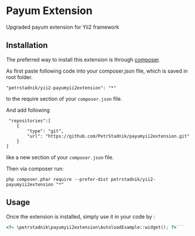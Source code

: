 Payum Extension 
================
Upgraded payum extension for Yii2 framework

Installation
------------

The preferred way to install this extension is through [composer](http://getcomposer.org/download/).

As first paste following code into your composer.json file, which is saved in root folder.

```
"petrstadnik/yii2-payumyii2extension": "*"
```
to the require section of your `composer.json` file.

And add following

```
 "repositories":[
    {
        "type": "git",
        "url": "https://github.com/PetrStadnik/payumyii2extension.git"
    }
]
```
like a new section of your `composer.json` file.


Then via composer run:
```
php composer.phar require --prefer-dist petrstadnik/yii2-payumyii2extension "*"
```




Usage
-----

Once the extension is installed, simply use it in your code by  :

```php
<?= \petrstadnik\payumyii2extension\AutoloadExample::widget(); ?>```
